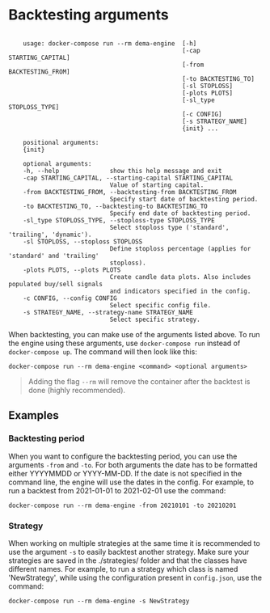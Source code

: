 # Backtesting arguments
```

    usage: docker-compose run --rm dema-engine  [-h] 
                                                [-cap STARTING_CAPITAL] 
                                                [-from BACKTESTING_FROM] 
                                                [-to BACKTESTING_TO] 
                                                [-sl STOPLOSS] 
                                                [-plots PLOTS]
                                                [-sl_type STOPLOSS_TYPE] 
                                                [-c CONFIG] 
                                                [-s STRATEGY_NAME]
                                                {init} ...
    
    positional arguments:
    {init}
    
    optional arguments:
    -h, --help              show this help message and exit
    -cap STARTING_CAPITAL, --starting-capital STARTING_CAPITAL
                            Value of starting capital. 
    -from BACKTESTING_FROM, --backtesting-from BACKTESTING_FROM
                            Specify start date of backtesting period.
    -to BACKTESTING_TO, --backtesting-to BACKTESTING_TO
                            Specify end date of backtesting period.
    -sl_type STOPLOSS_TYPE, --stoploss-type STOPLOSS_TYPE
                            Select stoploss type ('standard', 'trailing', 'dynamic').
    -sl STOPLOSS, --stoploss STOPLOSS
                            Define stoploss percentage (applies for 'standard' and 'trailing' 
                            stoploss).
    -plots PLOTS, --plots PLOTS
                            Create candle data plots. Also includes populated buy/sell signals 
                            and indicators specified in the config.
    -c CONFIG, --config CONFIG
                            Select specific config file.
    -s STRATEGY_NAME, --strategy-name STRATEGY_NAME
                            Select specific strategy.

```
When backtesting, you can make use of the arguments listed above. To run the engine using these 
arguments, use ```docker-compose run``` instead of ```docker-compose up```. The command will then look like 
this:
```
docker-compose run --rm dema-engine <command> <optional arguments>
```
> Adding the flag ```--rm``` will remove the container after the backtest is done (highly recommended).

## Examples
### Backtesting period
When you want to configure the backtesting period, you can use the arguments ```-from``` and ```-to```. For both 
arguments the date has to be formatted either YYYYMMDD or YYYY-MM-DD. If the date is not specified in the command line, 
the engine will use the dates in the config. For example, to run a backtest from 2021-01-01 to 2021-02-01 use the 
command:
```
docker-compose run --rm dema-engine -from 20210101 -to 20210201
```


### Strategy
When working on multiple strategies at the same time it is recommended to use the argument ```-s``` to easily backtest 
another strategy. Make sure your strategies are saved in the ./strategies/ folder and that the classes have different
names. For example, to run a strategy which class is named 'NewStrategy', while using the configuration present in ```config.json```, use the command:
```
docker-compose run --rm dema-engine -s NewStrategy
```
